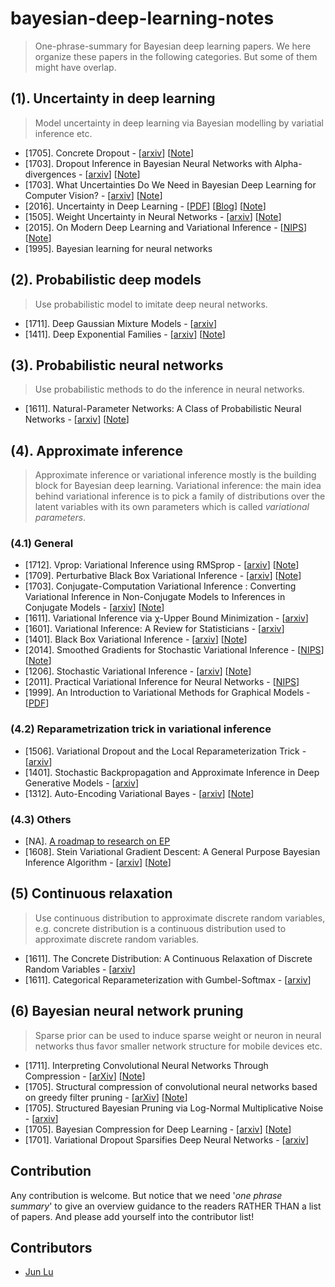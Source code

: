 # bayesian-deep-learning-notes
> One-phrase-summary for Bayesian deep learning papers.
> We here organize these papers in the following categories. But some of them might have overlap.

## (1). Uncertainty in deep learning
> Model uncertainty in deep learning via Bayesian modelling by variatial inference etc.

- [1705]. Concrete Dropout - [[arxiv](https://arxiv.org/abs/1705.07832)] [[Note](/notes/concrete-dropout.md)]
- [1703]. Dropout Inference in Bayesian Neural Networks with Alpha-divergences - [[arxiv](https://arxiv.org/abs/1703.02914)] [[Note](/notes/alpha-divergence.md)]
- [1703]. What Uncertainties Do We Need in Bayesian Deep Learning for Computer Vision? - [[arxiv](https://arxiv.org/abs/1703.04977)] [[Note](/notes/)]
- [2016]. Uncertainty in Deep Learning - [[PDF](https://pdfs.semanticscholar.org/a6af/62389c6655770c624e2fa3f3ad6dc26bf77e.pdf)] [[Blog](http://mlg.eng.cam.ac.uk/yarin/blog_2248.html)] [[Note](/notes/uncertainty-deep-learning.md)]
- [1505]. Weight Uncertainty in Neural Networks - [[arxiv](https://arxiv.org/abs/1505.05424)] [[Note](/notes/bbb.md)]
- [2015]. On Modern Deep Learning and Variational Inference - [[NIPS](http://www.approximateinference.org/accepted/GalGhahramani2015.pdf)] [[Note](/notes/modern-vi.md)]
- [1995]. Bayesian learning for neural networks

## (2). Probabilistic deep models
> Use probabilistic model to imitate deep neural networks.

- [1711]. Deep Gaussian Mixture Models - [[arxiv](https://arxiv.org/abs/1711.06929)]
- [1411]. Deep Exponential Families - [[arxiv](https://arxiv.org/pdf/1411.2581.pdf)] [[Note](/notes/deep-expo-families.md)]

## (3). Probabilistic neural networks
> Use probabilistic methods to do the inference in neural networks.

- [1611]. Natural-Parameter Networks: A Class of Probabilistic Neural Networks - [[arxiv](https://arxiv.org/abs/1611.00448)] [[Note](/notes/npn.md)]

## (4). Approximate inference
> Approximate inference or variational inference mostly is the building block for Bayesian deep learning. 
> Variational inference: the main idea behind variational inference is to pick a family of distributions over the latent variables with its own parameters which is called *variational parameters*.

### (4.1) General
- [1712]. Vprop: Variational Inference using RMSprop - [[arxiv](https://arxiv.org/abs/1712.01038)] [[Note](/notes/vprop.md)]
- [1709]. Perturbative Black Box Variational Inference - [[arxiv](https://arxiv.org/abs/1709.07433)] [[Note](/notes/perturbative-vi.md)]
- [1703]. Conjugate-Computation Variational Inference : Converting Variational Inference in Non-Conjugate Models to Inferences in Conjugate Models - [[arxiv](https://arxiv.org/abs/1703.04265)] [[Note](/notes/cvi.md)]
- [1611]. Variational Inference via χ-Upper Bound Minimization - [[arxiv](https://arxiv.org/abs/1611.00328)]
- [1601]. Variational Inference: A Review for Statisticians - [[arxiv](https://arxiv.org/abs/1601.00670)]
- [1401]. Black Box Variational Inference - [[arxiv](https://arxiv.org/abs/1401.0118)] [[Note](/notes/blackbox-vi.md)]
- [2014]. Smoothed Gradients for Stochastic Variational Inference - [[NIPS](http://papers.nips.cc/paper/5557-smoothed-gradients-for-stochastic-variational-inference.pdf)] [[Note](/notes/smooth-svi.md)]
- [1206]. Stochastic Variational Inference - [[arxiv](https://arxiv.org/abs/1206.7051)] [[Note](/notes/svi.md)]
- [2011]. Practical Variational Inference for Neural Networks - [[NIPS](https://papers.nips.cc/paper/4329-practical-variational-inference-for-neural-networks)]
- [1999]. An Introduction to Variational Methods for Graphical Models - [[PDF](https://people.eecs.berkeley.edu/~jordan/papers/variational-intro.pdf)]

### (4.2) Reparametrization trick in variational inference
- [1506]. Variational Dropout and the Local Reparameterization Trick - [[arxiv](https://arxiv.org/abs/1506.02557)]
- [1401]. Stochastic Backpropagation and Approximate Inference in Deep Generative Models - [[arxiv](https://arxiv.org/abs/1401.4082)]
- [1312]. Auto-Encoding Variational Bayes - [[arxiv](https://arxiv.org/abs/1312.6114)] [[Note](/notes/aevb.md)]

### (4.3) Others
- [NA]. [A roadmap to research on EP](https://tminka.github.io/papers/ep/roadmap.html)
- [1608]. Stein Variational Gradient Descent: A General Purpose Bayesian Inference Algorithm - [[arxiv](https://arxiv.org/abs/1608.04471)] [[Note](/notes/stein-var.md)]

## (5) Continuous relaxation
> Use continuous distribution to approximate discrete random variables, e.g. concrete distribution is a continuous distribution used to approximate discrete random variables.

- [1611]. The Concrete Distribution: A Continuous Relaxation of Discrete Random Variables - [[arxiv](https://arxiv.org/abs/1611.00712)]
- [1611]. Categorical Reparameterization with Gumbel-Softmax - [[arxiv](https://arxiv.org/abs/1611.01144)]

## (6) Bayesian neural network pruning
> Sparse prior can be used to induce sparse weight or neuron in neural networks thus favor smaller network structure for mobile devices etc. 

- [1711]. Interpreting Convolutional Neural Networks Through Compression - [[arXiv](https://arxiv.org/abs/1711.02329)] [[Note](/notes/interpret-cnn-compress.md)]
- [1705]. Structural compression of convolutional neural networks based on greedy filter pruning - [[arXiv](https://arxiv.org/abs/1705.07356)] [[Note](/notes/interpret-cnn-compress.md)]
- [1705]. Structured Bayesian Pruning via Log-Normal Multiplicative Noise - [[arxiv](https://arxiv.org/abs/1705.07283)]
- [1705]. Bayesian Compression for Deep Learning - [[arxiv](https://arxiv.org/abs/1705.08665)] [[Note](/notes/bayesian-compress.md)]
- [1701]. Variational Dropout Sparsifies Deep Neural Networks - [[arxiv](https://arxiv.org/abs/1701.05369)]


## Contribution
Any contribution is welcome. But notice that we need '*one phrase summary*' to give an overview guidance to the readers RATHER THAN a list of papers. And please add yourself into the contributor list!

## Contributors
- [Jun Lu](https://github.com/junlulocky)
